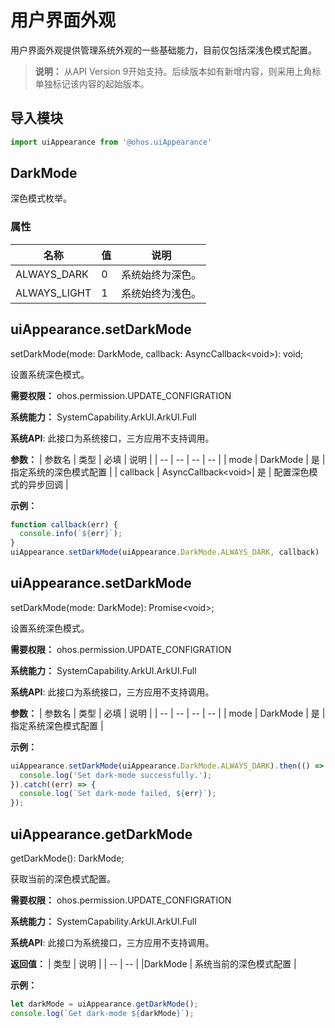 # 用户界面外观

用户界面外观提供管理系统外观的一些基础能力，目前仅包括深浅色模式配置。

> **说明：**
> 从API Version 9开始支持。后续版本如有新增内容，则采用上角标单独标记该内容的起始版本。


## 导入模块

```js
import uiAppearance from '@ohos.uiAppearance'
```


## DarkMode

深色模式枚举。


### 属性

| 名称 | 值 | 说明 |
| -- | -- | -- |
| ALWAYS_DARK | 0 | 系统始终为深色。  |
| ALWAYS_LIGHT | 1 | 系统始终为浅色。 |


## uiAppearance.setDarkMode

setDarkMode(mode: DarkMode, callback: AsyncCallback\<void>): void;

设置系统深色模式。

**需要权限：** ohos.permission.UPDATE_CONFIGRATION

**系统能力：** SystemCapability.ArkUI.ArkUI.Full

**系统API**: 此接口为系统接口，三方应用不支持调用。

**参数：** 
| 参数名 | 类型 | 必填 | 说明 |
| -- | -- | -- | -- |
| mode | DarkMode | 是 | 指定系统的深色模式配置 |
| callback | AsyncCallback\<void>| 是 | 配置深色模式的异步回调 |

**示例：** 
  ```js
function callback(err) {
    console.info(`${err}`);
}
uiAppearance.setDarkMode(uiAppearance.DarkMode.ALWAYS_DARK, callback)
  ```


## uiAppearance.setDarkMode

setDarkMode(mode: DarkMode): Promise\<void>;

设置系统深色模式。

**需要权限：** ohos.permission.UPDATE_CONFIGRATION

**系统能力：** SystemCapability.ArkUI.ArkUI.Full

**系统API**: 此接口为系统接口，三方应用不支持调用。

**参数：** 
| 参数名 | 类型 | 必填 | 说明 |
| -- | -- | -- | -- |
| mode | DarkMode | 是 | 指定系统深色模式配置 |

**示例：** 
  ```js
uiAppearance.setDarkMode(uiAppearance.DarkMode.ALWAYS_DARK).then(() => {
    console.log('Set dark-mode successfully.');
}).catch((err) => {
    console.log(`Set dark-mode failed, ${err}`);
});
  ```


## uiAppearance.getDarkMode

getDarkMode(): DarkMode;

获取当前的深色模式配置。

**需要权限：** ohos.permission.UPDATE_CONFIGRATION

**系统能力：** SystemCapability.ArkUI.ArkUI.Full

**系统API**: 此接口为系统接口，三方应用不支持调用。

**返回值：** 
| 类型 | 说明 |
| -- | -- |
|DarkMode | 系统当前的深色模式配置 |

**示例：** 
  ```js
let darkMode = uiAppearance.getDarkMode();
console.log(`Get dark-mode ${darkMode}`);
  ```